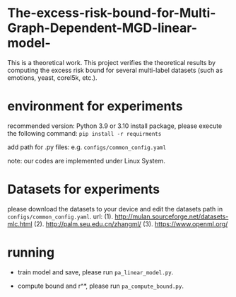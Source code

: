 # The-excess-risk-bound-for-Multi-Graph-Dependent-MGD-linear-model-
This is a theoretical work. This project verifies the theoretical results by computing the excess risk bound for several multi-label datasets (such as emotions, yeast, corel5k, etc.).

# environment for experiments
recommended version: Python 3.9 or 3.10
install package, please execute the following command:
`pip install -r requirments`

add path for .py files: 
e.g. `configs/common_config.yaml`

note: our codes are implemented under Linux System.

# Datasets for experiments
please download the datasets to your device and edit the datasets path in `configs/common_config.yaml`.
url: 
(1).  http://mulan.sourceforge.net/datasets-mlc.html 
(2).  http://palm.seu.edu.cn/zhangml/
(3).  https://www.openml.org/

# running 
* train model and save, please run `pa_linear_model.py`.

* compute bound and r^*, please run `pa_compute_bound.py`.
